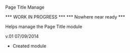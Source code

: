 Page Title Manage

***  WORK IN PROGRESS ***
*** Nowhere near ready ***

Helps manage the Page Title module

v.01 07/09/2014
 - Created module
 

